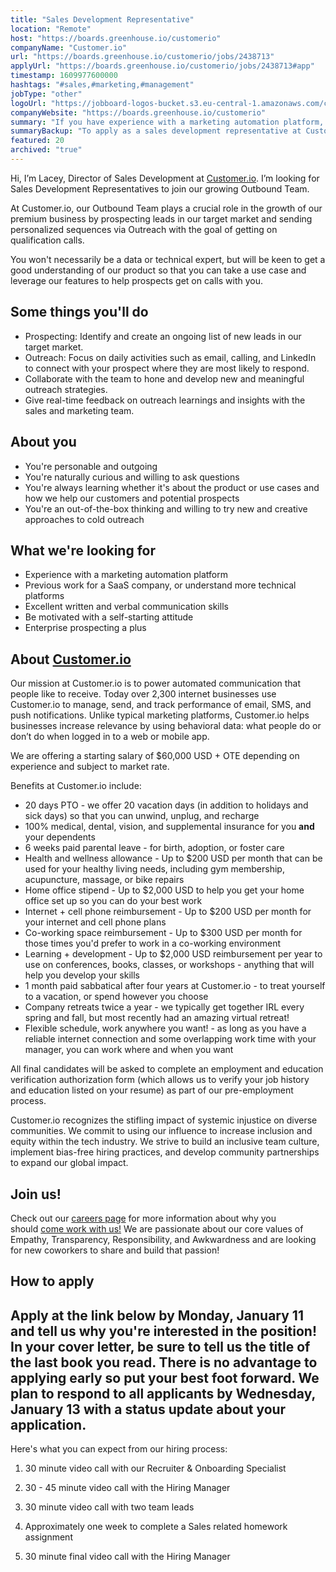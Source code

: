 ```yaml
---
title: "Sales Development Representative"
location: "Remote"
host: "https://boards.greenhouse.io/customerio"
companyName: "Customer.io"
url: "https://boards.greenhouse.io/customerio/jobs/2438713"
applyUrl: "https://boards.greenhouse.io/customerio/jobs/2438713#app"
timestamp: 1609977600000
hashtags: "#sales,#marketing,#management"
jobType: "other"
logoUrl: "https://jobboard-logos-bucket.s3.eu-central-1.amazonaws.com/customer-io"
companyWebsite: "https://boards.greenhouse.io/customerio"
summary: "If you have experience with a marketing automation platform, consider applying to Customer.io's job post for a new sales development representative."
summaryBackup: "To apply as a sales development representative at Customer.io, you preferably need to have some knowledge of: #marketing, #sales, #spring."
featured: 20
archived: "true"
---
```


Hi, I’m Lacey, Director of Sales Development at [Customer.io](http://Customer.io). I’m looking for Sales Development Representatives to join our growing Outbound Team.

At Customer.io, our Outbound Team plays a crucial role in the growth of our premium business by prospecting leads in our target market and sending personalized sequences via Outreach with the goal of getting on qualification calls.

You won't necessarily be a data or technical expert, but will be keen to get a good understanding of our product so that you can take a use case and leverage our features to help prospects get on calls with you.

## Some things you'll do

*   Prospecting: Identify and create an ongoing list of new leads in our target market.
*   Outreach: Focus on daily activities such as email, calling, and LinkedIn to connect with your prospect where they are most likely to respond.
*   Collaborate with the team to hone and develop new and meaningful outreach strategies.
*   Give real-time feedback on outreach learnings and insights with the sales and marketing team.

## About you

*   You're personable and outgoing
*   You're naturally curious and willing to ask questions
*   You're always learning whether it's about the product or use cases and how we help our customers and potential prospects
*   You're an out-of-the-box thinking and willing to try new and creative approaches to cold outreach

## What we're looking for

*   Experience with a marketing automation platform
*   Previous work for a SaaS company, or understand more technical platforms
*   Excellent written and verbal communication skills
*   Be motivated with a self-starting attitude
*   Enterprise prospecting a plus

## About [Customer.io](http://Customer.io)

Our mission at Customer.io is to power automated communication that people like to receive. Today over 2,300 internet businesses use Customer.io to manage, send, and track performance of email, SMS, and push notifications. Unlike typical marketing platforms, Customer.io helps businesses increase relevance by using behavioral data: what people do or don’t do when logged in to a web or mobile app.

We are offering a starting salary of $60,000 USD + OTE depending on experience and subject to market rate.

Benefits at Customer.io include:

*   20 days PTO - we offer 20 vacation days (in addition to holidays and sick days) so that you can unwind, unplug, and recharge
*   100% medical, dental, vision, and supplemental insurance for you **and** your dependents
*   6 weeks paid parental leave - for birth, adoption, or foster care
*   Health and wellness allowance - Up to $200 USD per month that can be used for your healthy living needs, including gym membership, acupuncture, massage, or bike repairs
*   Home office stipend - Up to $2,000 USD to help you get your home office set up so you can do your best work
*   Internet + cell phone reimbursement - Up to $200 USD per month for your internet and cell phone plans
*   Co-working space reimbursement - Up to $300 USD per month for those times you'd prefer to work in a co-working environment
*   Learning + development - Up to $2,000 USD reimbursement per year to use on conferences, books, classes, or workshops - anything that will help you develop your skills
*   1 month paid sabbatical after four years at Customer.io - to treat yourself to a vacation, or spend however you choose
*   Company retreats twice a year - we typically get together IRL every spring and fall, but most recently had an amazing virtual retreat!
*   Flexible schedule, work anywhere you want! - as long as you have a reliable internet connection and some overlapping work time with your manager, you can work where and when you want

All final candidates will be asked to complete an employment and education verification authorization form (which allows us to verify your job history and education listed on your resume) as part of our pre-employment process.

Customer.io recognizes the stifling impact of systemic injustice on diverse communities. We commit to using our influence to increase inclusion and equity within the tech industry. We strive to build an inclusive team culture, implement bias-free hiring practices, and develop community partnerships to expand our global impact.

## Join us!

Check out our [careers page](https://customer.io/careers/) for more information about why you should [come work with us!](https://customer.io/about/) We are passionate about our core values of Empathy, Transparency, Responsibility, and Awkwardness and are looking for new coworkers to share and build that passion!

## How to apply

## Apply at the link below by Monday, January 11 and tell us why you're interested in the position! In your cover letter, be sure to tell us the title of the last book you read. There is no advantage to applying early so put your best foot forward. We plan to respond to all applicants by Wednesday, January 13 with a status update about your application.

Here's what you can expect from our hiring process:

1.  30 minute video call with our Recruiter & Onboarding Specialist
    
2.  30 - 45 minute video call with the Hiring Manager
    
3.  30 minute video call with two team leads
    
4.  Approximately one week to complete a Sales related homework assignment
    
5.  30 minute final video call with the Hiring Manager
